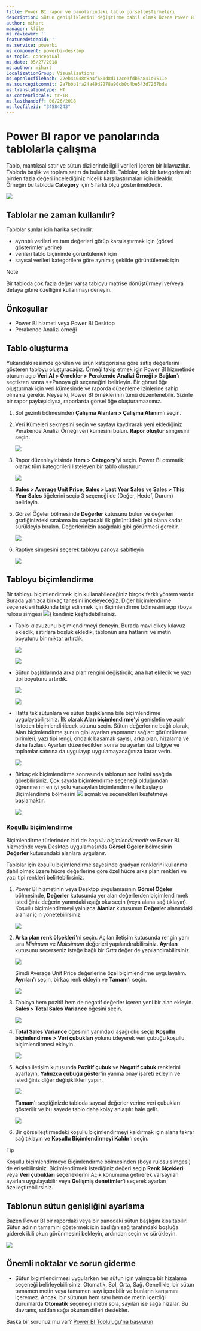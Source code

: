 ```yaml
---
title: Power BI rapor ve panolarındaki tablo görselleştirmeleri
description: Sütun genişliklerini değiştirme dahil olmak üzere Power BI rapor ve panolarındaki tablo görselleştirmeleriyle çalışmaya ilişkin öğretici.
author: mihart
manager: kfile
ms.reviewer: ''
featuredvideoid: ''
ms.service: powerbi
ms.component: powerbi-desktop
ms.topic: conceptual
ms.date: 05/27/2018
ms.author: mihart
LocalizationGroup: Visualizations
ms.openlocfilehash: 22eb44048d8a4f681d8d112ce3fdb5a841d0511e
ms.sourcegitcommit: 2a7bbb1fa24a49d2278a90cb0c4be543d7267bda
ms.translationtype: HT
ms.contentlocale: tr-TR
ms.lasthandoff: 06/26/2018
ms.locfileid: "34584243"
---
```

# <a name="working-with-tables-in-power-bi-reports-and-dashboards"></a>Power BI rapor ve panolarında tablolarla çalışma
Tablo, mantıksal satır ve sütun dizilerinde ilgili verileri içeren bir kılavuzdur. Tabloda başlık ve toplam satırı da bulunabilir. Tablolar, tek bir kategoriye ait birden fazla değeri incelediğiniz nicelik karşılaştırmaları için idealdir. Örneğin bu tabloda **Category** için 5 farklı ölçü gösterilmektedir.

![](media/power-bi-visualization-tables/table.png)

## <a name="when-to-use-a-table"></a>Tablolar ne zaman kullanılır?
Tablolar şunlar için harika seçimdir:

* ayrıntılı verileri ve tam değerleri görüp karşılaştırmak için (görsel gösterimler yerine)
* verileri tablo biçiminde görüntülemek için
* sayısal verileri kategorilere göre ayrılmış şekilde görüntülemek için   

> [!NOTE]
> Bir tabloda çok fazla değer varsa tabloyu matrise dönüştürmeyi ve/veya detaya gitme özelliğini kullanmayı deneyin.
> 
> 
## <a name="prerequisites"></a>Önkoşullar
 - Power BI hizmeti veya Power BI Desktop
 - Perakende Analizi örneği


## <a name="create-a-table"></a>Tablo oluşturma
Yukarıdaki resimde görülen ve ürün kategorisine göre satış değerlerini gösteren tabloyu oluşturacağız. Örneği takip etmek için Power BI hizmetinde oturum açıp **Veri Al \> Örnekler \> Perakende Analizi Örneği > Bağlan**'ı seçtikten sonra **Panoya git seçeneğini belirleyin. Bir görsel öğe oluşturmak için veri kümesinde ve raporda düzenleme izinlerine sahip olmanız gerekir. Neyse ki, Power BI örneklerinin tümü düzenlenebilir. Sizinle bir rapor paylaşıldıysa, raporlarda görsel öğe oluşturamazsınız.

1. Sol gezinti bölmesinden **Çalışma Alanları > Çalışma Alanım**’ı seçin.    
2. Veri Kümeleri sekmesini seçin ve sayfayı kaydırarak yeni eklediğiniz Perakende Analizi Örneği veri kümesini bulun.  **Rapor oluştur** simgesini seçin.
   
    ![](media/power-bi-visualization-tables/power-bi-create-report.png)
2. Rapor düzenleyicisinde **Item** > **Category**'yi seçin.  Power BI otomatik olarak tüm kategorileri listeleyen bir tablo oluşturur.
   
    ![](media/power-bi-visualization-tables/power-bi-table1.png)
3. **Sales > Average Unit Price**, **Sales > Last Year Sales** ve **Sales > This Year Sales** öğelerini seçip 3 seçeneği de (Değer, Hedef, Durum) belirleyin.   
4. Görsel Öğeler bölmesinde **Değerler** kutusunu bulun ve değerleri grafiğinizdeki sıralama bu sayfadaki ilk görüntüdeki gibi olana kadar sürükleyip bırakın.  Değerlerinizin aşağıdaki gibi görünmesi gerekir.
   
    ![](media/power-bi-visualization-tables/power-bi-table2.png)
5. Raptiye simgesini seçerek tabloyu panoya sabitleyin  
   
     ![](media/power-bi-visualization-tables/pbi_pintile.png)

## <a name="format-the-table"></a>Tabloyu biçimlendirme
Bir tabloyu biçimlendirmek için kullanabileceğiniz birçok farklı yöntem vardır. Burada yalnızca birkaç tanesini inceleyeceğiz. Diğer biçimlendirme seçenekleri hakkında bilgi edinmek için Biçimlendirme bölmesini açıp (boya rulosu simgesi ![](media/power-bi-visualization-tables/power-bi-format.png)) kendiniz keşfedebilirsiniz.

* Tablo kılavuzunu biçimlendirmeyi deneyin. Burada mavi dikey kılavuz ekledik, satırlara boşluk ekledik, tablonun ana hatlarını ve metin boyutunu bir miktar artırdık.
  
    ![](media/power-bi-visualization-tables/power-bi-table-gridnew.png)
  
    ![](media/power-bi-visualization-tables/power-bi-table-grid3.png)
* Sütun başlıklarında arka plan rengini değiştirdik, ana hat ekledik ve yazı tipi boyutunu artırdık. 
  
    ![](media/power-bi-visualization-tables/power-bi-table-column-headers.png)

  
    ![](media/power-bi-visualization-tables/power-bi-table-column2.png)

* Hatta tek sütunlara ve sütun başlıklarına bile biçimlendirme uygulayabilirsiniz. İlk olarak **Alan biçimlendirme**’yi genişletin ve açılır listeden biçimlendirilecek sütunu seçin. Sütun değerlerine bağlı olarak, Alan biçimlendirme şunun gibi ayarları yapmanızı sağlar: görüntüleme birimleri, yazı tipi rengi, ondalık basamak sayısı, arka plan, hizalama ve daha fazlası. Ayarları düzenledikten sonra bu ayarları üst bilgiye ve toplamlar satırına da uygulayıp uygulamayacağınıza karar verin.

    ![](media/power-bi-visualization-tables/power-bi-field-formatting.png)

* Birkaç ek biçimlendirme sonrasında tablonun son halini aşağıda görebilirsiniz. Çok sayıda biçimlendirme seçeneği olduğundan öğrenmenin en iyi yolu varsayılan biçimlendirme ile başlayıp Biçimlendirme bölmesini  ![](media/power-bi-visualization-tables/power-bi-format.png) açmak ve seçenekleri keşfetmeye başlamaktır. 
  
    ![](media/power-bi-visualization-tables/power-bi-table-format.png)

### <a name="conditional-formatting"></a>Koşullu biçimlendirme
Biçimlendirme türlerinden biri de *koşullu biçimlendirmedir* ve Power BI hizmetinde veya Desktop uygulamasında **Görsel Öğeler** bölmesinin **Değerler** kutusundaki alanlara uygulanır. 

Tablolar için koşullu biçimlendirme sayesinde gradyan renklerini kullanma dahil olmak üzere hücre değerlerine göre özel hücre arka plan renkleri ve yazı tipi renkleri belirtebilirsiniz. 

1. Power BI hizmetinin veya Desktop uygulamasının **Görsel Öğeler** bölmesinde, **Değerler** kutusunda yer alan değerlerden biçimlendirmek istediğiniz değerin yanındaki aşağı oku seçin (veya alana sağ tıklayın). Koşullu biçimlendirmeyi yalnızca **Alanlar** kutusunun **Değerler** alanındaki alanlar için yönetebilirsiniz.
   
    ![](media/power-bi-visualization-tables/power-bi-conditional-formatting-background.png)
2. **Arka plan renk ölçekleri**'ni seçin. Açılan iletişim kutusunda rengin yanı sıra *Minimum* ve *Maksimum* değerleri yapılandırabilirsiniz. **Ayrılan** kutusunu seçerseniz isteğe bağlı bir *Orta* değer de yapılandırabilirsiniz.
   
    ![](media/power-bi-visualization-tables/power-bi-conditional-formatting-background2.png)
   
    Şimdi Average Unit Price değerlerine özel biçimlendirme uygulayalım. **Ayrılan**'ı seçin, birkaç renk ekleyin ve **Tamam**'ı seçin. 
   
    ![](media/power-bi-visualization-tables/power-bi-conditional-formatting-data-background.png)
3. Tabloya hem pozitif hem de negatif değerler içeren yeni bir alan ekleyin.  **Sales > Total Sales Variance** öğesini seçin. 
   
    ![](media/power-bi-visualization-tables/power-bi-conditional-formatting2.png)
4. **Total Sales Variance** öğesinin yanındaki aşağı oku seçip **Koşullu biçimlendirme > Veri çubukları** yolunu izleyerek veri çubuğu koşullu biçimlendirmesi ekleyin.
   
    ![](media/power-bi-visualization-tables/power-bi-conditional-formatting-data-bars.png)
5. Açılan iletişim kutusunda **Pozitif çubuk** ve **Negatif çubuk** renklerini ayarlayın, **Yalnızca çubuğu göster**'in yanına onay işareti ekleyin ve istediğiniz diğer değişiklikleri yapın.
   
    ![](media/power-bi-visualization-tables/power-bi-data-bars.png)
   
    **Tamam**'ı seçtiğinizde tabloda sayısal değerler verine veri çubukları gösterilir ve bu sayede tablo daha kolay anlaşılır hale gelir.
   
    ![](media/power-bi-visualization-tables/power-bi-conditional-formatting-data-bars2.png)
6. Bir görselleştirmedeki koşullu biçimlendirmeyi kaldırmak için alana tekrar sağ tıklayın ve **Koşullu Biçimlendirmeyi Kaldır**'ı seçin.

> [!TIP]
> Koşullu biçimlendirmeye Biçimlendirme bölmesinden (boya rulosu simgesi) de erişebilirsiniz. Biçimlendirmek istediğiniz değeri seçip **Renk ölçekleri** veya **Veri çubukları** seçeneklerini Açık konumuna getirerek varsayılan ayarları uygulayabilir veya **Gelişmiş denetimler**'i seçerek ayarları özelleştirebilirsiniz.
> 
> 

## <a name="adjust-the-column-width-of-a-table"></a>Tablonun sütun genişliğini ayarlama
Bazen Power BI bir rapordaki veya bir panodaki sütun başlığını kısaltabilir. Sütun adının tamamını göstermek için başlığın sağ tarafındaki boşluğa giderek ikili okun görünmesini bekleyin, ardından seçin ve sürükleyin.

![](media/power-bi-visualization-tables/resizetable.gif)

## <a name="considerations-and-troubleshooting"></a>Önemli noktalar ve sorun giderme
* Sütun biçimlendirmesi uygularken her sütun için yalnızca bir hizalama seçeneği belirleyebilirsiniz: Otomatik, Sol, Orta, Sağ. Genellikle, bir sütun tamamen metin veya tamamen sayı içerebilir ve bunların karışımını içeremez. Ancak, bir sütunun hem sayı hem de metin içerdiği durumlarda **Otomatik** seçeneği metni sola, sayıları ise sağa hizalar. Bu davranış, soldan sağa okunan dilleri destekler.   

Başka bir sorunuz mu var? [Power BI Topluluğu'na başvurun](http://community.powerbi.com/)

